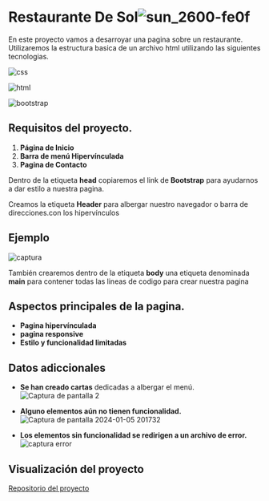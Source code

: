 # Restaurante De Sol![sun_2600-fe0f](https://github.com/AlbertoPueblas/Proyecto-Restaurante/assets/154467649/d3201163-ae72-4a25-8cb2-d5c6c277c5d3)


En este proyecto vamos a desarroyar una pagina sobre un restaurante.
Utilizaremos la estructura basica de un archivo html utilizando las siguientes tecnologias.

![css](https://img.shields.io/badge/CSS3-blue?logo=CSS3)

![html](https://img.shields.io/badge/html5-orange?logo=html5)


![bootstrap](https://img.shields.io/badge/bootstrap-purple?logo=bootstrap)

## Requisitos del proyecto.
1. **Página de Inicio**
2. **Barra de menú Hipervínculada**
3. **Pagina de Contacto**

Dentro de la etiqueta **head** copiaremos el link de **Bootstrap** para ayudarnos a dar estilo a nuestra pagina.

Creamos la etiqueta **Header** para albergar nuestro navegador o barra de direcciones.con los hipervínculos

## Ejemplo

![captura](https://github.com/AlbertoPueblas/Proyecto-Restaurante/assets/154467649/3a891701-08cc-4e2c-a62e-1d8a404e9ee4)

También crearemos dentro de la etiqueta **body** una etiqueta denominada **main** para contener todas las lineas de codigo para crear nuestra pagina

 

## Aspectos principales de la pagina.

* **Pagina hipervínculada**
* **pagina responsive**
* **Estilo y funcionalidad limitadas**

## Datos adiccionales

* **Se han creado cartas** dedicadas a albergar el menú.
![Captura de pantalla 2](https://github.com/AlbertoPueblas/Proyecto-Restaurante/assets/154467649/d3e10d14-2eac-4eac-aa77-84bac5f5d9ba)

* **Alguno elementos aún no tienen funcionalidad.**
![Captura de pantalla 2024-01-05 201732](https://github.com/AlbertoPueblas/Proyecto-Restaurante/assets/154467649/c8bb6a53-f7c7-4c3e-ba02-e8c2a6006433)

* **Los elementos sin funcionalidad se redirigen a un archivo de error.**
![captura error](https://github.com/AlbertoPueblas/Proyecto-Restaurante/assets/154467649/2b0dda19-872a-4a2f-a927-76ac72a4c0b6)

## Visualización del proyecto

[Repositorio del proyecto](https://github.com/AlbertoPueblas/Proyecto-Restaurante)





